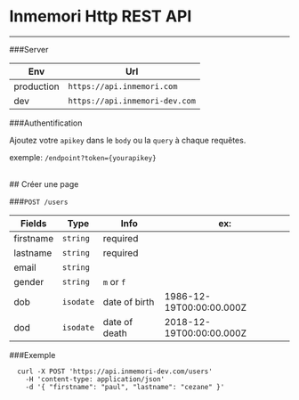 # Inmemori Http REST API
----

###Server

| Env        | Url                              |
|------------|----------------------------------|
| production | `https://api.inmemori.com`       |
| dev        | `https://api.inmemori-dev.com`   |

###Authentification

Ajoutez votre `apikey` dans le `body` ou la `query` à chaque requêtes. 

exemple: `/endpoint?token={yourapikey}`
  
  
<br/>
## Créer une page


###`POST /users`

| Fields          | Type           | Info                | ex:                            |
|-----------------|----------------|---------------------|--------------------------------|
| firstname       | `string`       | required            |                                |
| lastname        | `string`       | required            |                                |
| email           | `string`       |                     |                                |
| gender          | `string`       | `m` or `f`          |                                |
| dob             | `isodate`      | date of birth       | 1986-12-19T00:00:00.000Z       |
| dod             | `isodate`      | date of death       | 2018-12-19T00:00:00.000Z       |

###Exemple

  ```curl
    curl -X POST 'https://api.inmemori-dev.com/users' 
      -H 'content-type: application/json' 
      -d '{ "firstname": "paul", "lastname": "cezane" }'
  ```
